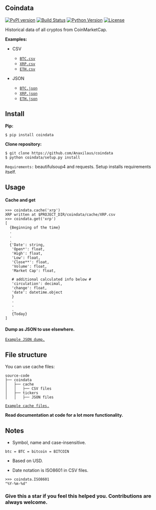 ## Coindata
[![PyPI version](https://badge.fury.io/py/coindata.svg)](https://pypi.org/project/coindata/)
[![Build Status](https://travis-ci.org/Anaxilaus/coindata.svg?branch=master)](https://travis-ci.org/Anaxilaus/coindata)
[![Python Version](https://img.shields.io/badge/python-3.5%20|%203.6%20|%203.7-blue.svg)](./.travis.yml)
[![License](https://img.shields.io/badge/license-MIT-yellow.svg)](./LICENSE)

Historical data of all cryptos from CoinMarketCap.

**Examples:**

- CSV
    - [`BTC.csv`](./examples/cache_files/BTC.csv)
    - [`XRP.csv`](./examples/cache_files/XRP.csv)
    - [`ETH.csv`](./examples/cache_files/ETH.csv)

- JSON
    - [`BTC.json`](./examples/dump_json/btc.json)
    - [`XRP.json`](./examples/dump_json/xrp.json)
    - [`ETH.json`](./examples/dump_json/eth.json)


## Install

**Pip:**

```
$ pip install coindata
```

**Clone repository:**

```
$ git clone https://github.com/Anaxilaus/coindata
$ python coindata/setup.py install
```

`Requirements:` beautifulsoup4 and requests. Setup installs requirements itself. 

## Usage
#### Cache and get

```
>>> coindata.cache('xrp')
XRP written at $PROJECT_DIR/coindata/cache/XRP.csv
>>> coindata.get('xrp')
[
  {Beginning of the time}
  .
  .
  . 
  {'Date': string,
   'Open*': float,
   'High': float,
   'Low': float,
   'Close**': float,
   'Volume': float,
   'Market Cap': float,
   
   # additional calculated info below #
   'circulation': decimal,
   'change': float,
   'date': datetime.object
   }
   . 
   .
   .
   {Today}
]
```

#### Dump as JSON to use elsewhere.

[`Example JSON dump.`](./examples/dump_json)


## File structure

You can use cache files:

```
source-code
├── coindata
│   ├── cache
│   │   ├── CSV files
│   ├── tickers
│   │   ├── JSON files
```

[`Example cache files.`](./examples/cache_files)

**Read documentation at code for a lot more functionality.**

## Notes

- Symbol, name and case-insensitive.

```
btc = BTC = bitcoin = BITCOIN
```

- Based on USD.

- Date notation is ISO8601 in CSV files.

```
>>> coindata.ISO8601
"%Y-%m-%d"
```

### Give this a star if you feel this helped you. Contributions are always welcome.
